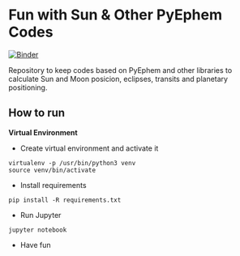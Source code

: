 Fun with Sun & Other PyEphem Codes
==================================

[![Binder](https://mybinder.org/badge_logo.svg)](https://mybinder.org/v2/gh/mrbitsdcf/funwithsun/master)

Repository to keep codes based on PyEphem and other libraries to calculate Sun and Moon posicion, eclipses, transits and planetary positioning.

How to run
----------

**Virtual Environment**

* Create virtual environment and activate it

```
virtualenv -p /usr/bin/python3 venv
source venv/bin/activate
```

* Install requirements

```
pip install -R requirements.txt
```

* Run Jupyter

```
jupyter notebook
```

* Have fun
